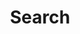 ---
title: "Search"
slug: "search"
layout: "search"
outputs:
    - html
    - json
draft: false
menu:
    main:
        weight: -60
        params: 
            icon: search
---